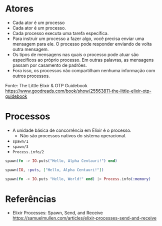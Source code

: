 

# Atores

- Cada ator é um processo
- Cada ator é um processo.
- Cada processo executa uma tarefa específica.
- Para instruir um processo a fazer algo, você precisa enviar uma mensagem para ele. 
O processo pode responder enviando de volta outra mensagem.
- Os tipos de mensagens nas quais o processo pode atuar são específicos ao próprio processo. 
Em outras palavras, as mensagens passam por casamento de padrões.
- Fora isso, os processos não compartilham nenhuma informação com outros processos.

Fonte:  The Little Elixir & OTP Guidebook  https://www.goodreads.com/book/show/25563811-the-little-elixir-otp-guidebook


# Processos 

- A unidade básica de concorrência em Elixir é o processo.
  - Não são processos nativos do sistema operacional.
- `spawn/1`
- `spawn/3`
- `Process.info/2`
  
~~~elixir
spawn(fn -> IO.puts("Hello, Alpha Centauri!") end)

spawn(IO, :puts, ["Hello, Alpha Centauri!"])

spawn(fn -> IO.puts "Hello, World!" end) |> Process.info(:memory)
~~~
  
# Referências

- Elixir Processes: Spawn, Send, and Receive https://samuelmullen.com/articles/elixir-processes-send-and-receive
